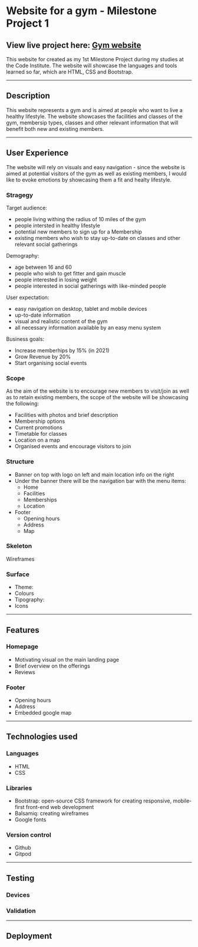 # Website for a gym - Milestone Project 1

## View live project here: [Gym website](https://github.com/kerekmarci/gym-website)

This website for created as my 1st Milestone Project during my studies at the Code Institute. 
The website will showcase the languages and tools learned so far, which are HTML, CSS and Bootstrap.

---

## Description

This website represents a gym and is aimed at people who want to live a healthy lifestyle. The website showcases the facilities and classes of the gym, membersip types,
classes and other relevant information that will benefit both new and existing members.

---

## User Experience

The website will rely on visuals and easy navigation - since the website is aimed at potential visitors of the gym as well as existing members,
I would like to evoke emotions by showcasing them a fit and healty lifestyle. 

### Stragegy

Target audience:
* people living withing the radius of 10 miles of the gym
* people intersted in healthy lifestyle
* potential new members to sign up for a Membership
* existing members who wish to stay up-to-date on classes and other relevant social gatherings

Demography:
* age between 16 and 60
* people who wish to get fitter and gain muscle
* people interested in losing weight
* people interested in social gatherings with like-minded people

User expectation:
* easy navigation on desktop, tablet and mobile devices
* up-to-date information
* visual and realistic content of the gym
* all necessary information available by an easy menu system 

Business goals: 
* Increase memberhips by 15% (in 2021)
* Grow Revenue by 20% 
* Start organising social events

### Scope

As the aim of the website is to encourage new members to visit/join as well as to retain existing members, the scope of the website will be showcasing the following:
* Facilities with photos and brief description
* Membership options
* Current promotions
* Timetable for classes
* Location on a map
* Organised events and encourage visitors to join

### Structure

* Banner on top with logo on left and main location info on the right
* Under the banner there will be the navigation bar with the menu items:
    * Home
    * Facilities
    * Memberships 
    * Location
* Footer
    * Opening hours
    * Address
    * Map

### Skeleton

Wireframes

### Surface

* Theme:
* Colours
* Tipography:
* Icons

---

## Features

### Homepage

* Motivating visual on the main landing page
* Brief overview on the offerings
* Reviews

### Footer

* Opening hours
* Address
* Embedded google map

---

## Technologies used

### Languages

* HTML
* CSS

### Libraries

* Bootstrap: open-source CSS framework for creating responsive, mobile-first front-end web development
* Balsamiq: creating wireframes 
* Google fonts 

### Version control

* Github
* Gitpod 

---

## Testing

   ### Devices
   ### Validation

---

## Deployment

